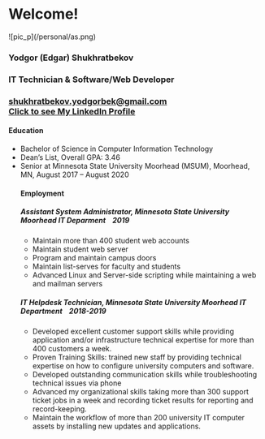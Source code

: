<h1> Welcome!</h1>
![pic_p](/personal/as.png)
<br>

<h3>Yodgor (Edgar) Shukhratbekov</h3>
<h3>IT Technician & Software/Web Developer<h3>
<a href="mailto:shukhratbekov.yodgorbek@gmail.com">shukhratbekov.yodgorbek@gmail.com</a>

<div class="LI-profile-badge"  data-version="v1" data-size="medium" data-locale="en_US" data-type="horizontal" data-theme="light" data-vanity="edgar-shukhratbekov-a90016113"><a class="LI-simple-link" href='https://www.linkedin.com/in/edgar-shukhratbekov-a90016113?trk=profile-badge'>Click to see My LinkedIn Profile</a></div>
<h4> Education</h4>
<ul>
<li>Bachelor of Science in Computer Information Technology</li> 
<li>Dean’s List, Overall GPA: 3.46</li> 
<li>Senior at Minnesota State University Moorhead (MSUM), Moorhead, MN, August 2017 – August 2020</li><ul>
</ul>
<h4> Employment </h4>
<h5> Assistant System Administrator, Minnesota State University Moorhead IT Deparment   &nbsp;&nbsp;  2019</h5>
<ul>
<li>Maintain more than 400 student web accounts</li> 
<li>Maintain student web server</li> 
<li>Program and maintain campus doors </li>
<li>Maintain list-serves for faculty and students </li>
<li>Advanced Linux and Server-side scripting while maintaining a web and mailman servers</li>
</ul>
  
<h5> IT Helpdesk Technician, Minnesota State University Moorhead IT Department &nbsp;&nbsp;  2018-2019</h5>
<ul>
<li>Developed excellent customer support skills while providing application and/or infrastructure technical expertise for more than 400 customers a week.</li> 
<li>Proven Training Skills: trained new staff by providing technical expertise on how to configure university computers and software. </li> 
<li>Developed outstanding communication skills while troubleshooting technical issues via phone </li>
<li>Advanced my organizational skills taking more than 300 support ticket jobs in a week and recording ticket results for reporting and record-keeping. </li>
<li>Maintain the workflow of more than 200 university IT computer assets by installing new updates and applications.</li>
</ul>





